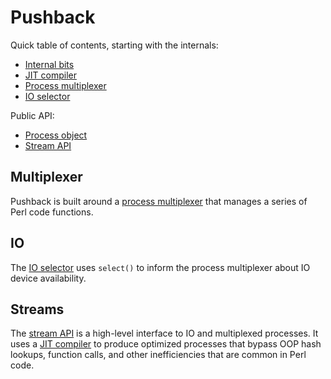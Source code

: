 # Pushback
Quick table of contents, starting with the internals:

- [Internal bits](pushback/bits.md)
- [JIT compiler](pushback/jit.md)
- [Process multiplexer](pushback/mux.md)
- [IO selector](pushback/io-select.md)

Public API:

- [Process object](pushback/process.md)
- [Stream API](pushback/stream.md)


## Multiplexer
Pushback is built around a [process multiplexer](pushback/mux.md) that manages a
series of Perl code functions.


## IO
The [IO selector](pushback/io-select.md) uses `select()` to inform the process
multiplexer about IO device availability.


## Streams
The [stream API](pushback/stream.md) is a high-level interface to IO and
multiplexed processes. It uses a [JIT compiler](pushback/jit.md) to produce
optimized processes that bypass OOP hash lookups, function calls, and other
inefficiencies that are common in Perl code.
